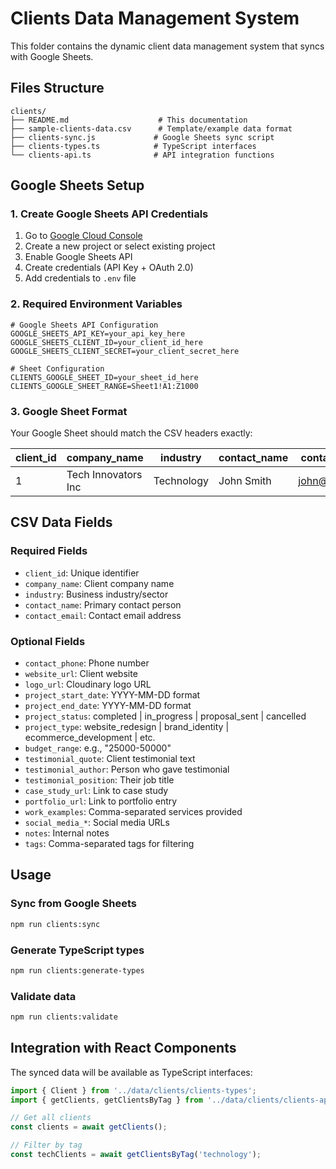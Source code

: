 # Clients Data Management System

This folder contains the dynamic client data management system that syncs with Google Sheets.

## Files Structure

```
clients/
├── README.md                    # This documentation
├── sample-clients-data.csv      # Template/example data format
├── clients-sync.js             # Google Sheets sync script
├── clients-types.ts            # TypeScript interfaces
└── clients-api.ts              # API integration functions
```

## Google Sheets Setup

### 1. Create Google Sheets API Credentials
1. Go to [Google Cloud Console](https://console.cloud.google.com/)
2. Create a new project or select existing project
3. Enable Google Sheets API
4. Create credentials (API Key + OAuth 2.0)
5. Add credentials to `.env` file

### 2. Required Environment Variables
```env
# Google Sheets API Configuration
GOOGLE_SHEETS_API_KEY=your_api_key_here
GOOGLE_SHEETS_CLIENT_ID=your_client_id_here  
GOOGLE_SHEETS_CLIENT_SECRET=your_client_secret_here

# Sheet Configuration
CLIENTS_GOOGLE_SHEET_ID=your_sheet_id_here
CLIENTS_GOOGLE_SHEET_RANGE=Sheet1!A1:Z1000
```

### 3. Google Sheet Format
Your Google Sheet should match the CSV headers exactly:

| client_id | company_name | industry | contact_name | contact_email | ... |
|-----------|--------------|----------|--------------|---------------|-----|
| 1 | Tech Innovators Inc | Technology | John Smith | john@tech.com | ... |

## CSV Data Fields

### Required Fields
- `client_id`: Unique identifier
- `company_name`: Client company name
- `industry`: Business industry/sector
- `contact_name`: Primary contact person
- `contact_email`: Contact email address

### Optional Fields  
- `contact_phone`: Phone number
- `website_url`: Client website
- `logo_url`: Cloudinary logo URL
- `project_start_date`: YYYY-MM-DD format
- `project_end_date`: YYYY-MM-DD format
- `project_status`: completed | in_progress | proposal_sent | cancelled
- `project_type`: website_redesign | brand_identity | ecommerce_development | etc.
- `budget_range`: e.g., "25000-50000"
- `testimonial_quote`: Client testimonial text
- `testimonial_author`: Person who gave testimonial
- `testimonial_position`: Their job title
- `case_study_url`: Link to case study
- `portfolio_url`: Link to portfolio entry
- `work_examples`: Comma-separated services provided
- `social_media_*`: Social media URLs
- `notes`: Internal notes
- `tags`: Comma-separated tags for filtering

## Usage

### Sync from Google Sheets
```bash
npm run clients:sync
```

### Generate TypeScript types
```bash
npm run clients:generate-types
```

### Validate data
```bash
npm run clients:validate
```

## Integration with React Components

The synced data will be available as TypeScript interfaces:

```typescript
import { Client } from '../data/clients/clients-types';
import { getClients, getClientsByTag } from '../data/clients/clients-api';

// Get all clients
const clients = await getClients();

// Filter by tag
const techClients = await getClientsByTag('technology');
```